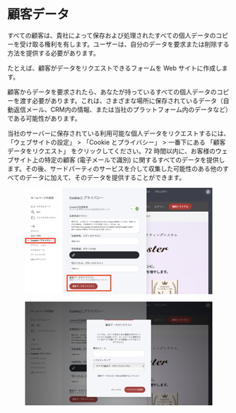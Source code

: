 # 顧客データ

すべての顧客は、貴社によって保存および処理されたすべての個人データのコピーを受け取る権利を有します。ユーザーは、自分のデータを要求または削除する方法を提供する必要があります。

たとえば、顧客がデータをリクエストできるフォームを Web サイトに作成します。

顧客からデータを要求されたら、あなたが持っているすべての個人データのコピーを渡す必要があります。これは、さまざまな場所に保存されているデータ（自動返信メール、CRM内の情報、または当社のプラットフォーム内のデータなど）である可能性があります。

当社のサーバーに保存されている利用可能な個人データをリクエストするには、「ウェブサイトの設定」 > 「Cookie とプライバシー」 > 一番下にある 「顧客データをリクエスト」 をクリックしてください。72 時間以内に、お客様のウェブサイト上の特定の顧客 (電子メールで識別) に関するすべてのデータを提供します。その後、サードパーティのサービスを介して収集した可能性のある他のすべてのデータに加えて、そのデータを提供することができます。

<figure><img src="../../.gitbook/assets/スクリーンショット 2024-06-22 10.07.38 (1).png" alt=""><figcaption></figcaption></figure>

<figure><img src="../../.gitbook/assets/スクリーンショット 2024-06-22 10.14.33.png" alt=""><figcaption></figcaption></figure>

